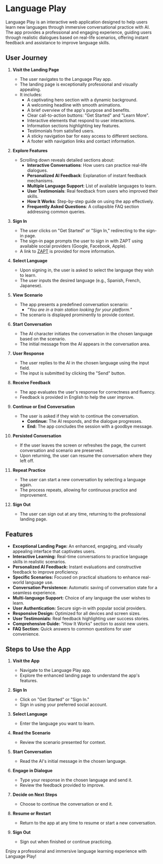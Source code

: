 # Language Play

Language Play is an interactive web application designed to help users learn new languages through immersive conversational practice with AI. The app provides a professional and engaging experience, guiding users through realistic dialogues based on real-life scenarios, offering instant feedback and assistance to improve language skills.

## User Journey

1. **Visit the Landing Page**
   - The user navigates to the Language Play app.
   - The landing page is exceptionally professional and visually appealing.
   - It includes:
     - A captivating hero section with a dynamic background.
     - A welcoming headline with smooth animations.
     - A brief overview of the app's purpose and benefits.
     - Clear call-to-action buttons: "Get Started" and "Learn More".
     - Interactive elements that respond to user interactions.
     - Information sections highlighting key features.
     - Testimonials from satisfied users.
     - A sticky navigation bar for easy access to different sections.
     - A footer with navigation links and contact information.

2. **Explore Features**
   - Scrolling down reveals detailed sections about:
     - **Interactive Conversations**: How users can practice real-life dialogues.
     - **Personalized AI Feedback**: Explanation of instant feedback mechanisms.
     - **Multiple Language Support**: List of available languages to learn.
     - **User Testimonials**: Real feedback from users who improved their skills.
     - **How It Works**: Step-by-step guide on using the app effectively.
     - **Frequently Asked Questions**: A collapsible FAQ section addressing common queries.

3. **Sign In**
   - The user clicks on "Get Started" or "Sign In," redirecting to the sign-in page.
   - The sign-in page prompts the user to sign in with ZAPT using available social providers (Google, Facebook, Apple).
   - A link to [ZAPT](https://www.zapt.ai) is provided for more information.

4. **Select Language**
   - Upon signing in, the user is asked to select the language they wish to learn.
   - The user inputs the desired language (e.g., Spanish, French, Japanese).

5. **View Scenario**
   - The app presents a predefined conversation scenario:
     - *"You are in a train station looking for your platform."*
   - The scenario is displayed prominently to provide context.

6. **Start Conversation**
   - The AI character initiates the conversation in the chosen language based on the scenario.
   - The initial message from the AI appears in the conversation area.

7. **User Response**
   - The user replies to the AI in the chosen language using the input field.
   - The input is submitted by clicking the "Send" button.

8. **Receive Feedback**
   - The app evaluates the user's response for correctness and fluency.
   - Feedback is provided in English to help the user improve.

9. **Continue or End Conversation**
   - The user is asked if they wish to continue the conversation.
     - **Continue:** The AI responds, and the dialogue progresses.
     - **End:** The app concludes the session with a goodbye message.

10. **Persisted Conversation**
    - If the user leaves the screen or refreshes the page, the current conversation and scenario are preserved.
    - Upon returning, the user can resume the conversation where they left off.

11. **Repeat Practice**
    - The user can start a new conversation by selecting a language again.
    - The process repeats, allowing for continuous practice and improvement.

12. **Sign Out**
    - The user can sign out at any time, returning to the professional landing page.

## Features

- **Exceptional Landing Page:** An enhanced, engaging, and visually appealing interface that captivates users.
- **Interactive Learning:** Real-time conversations to practice language skills in realistic scenarios.
- **Personalized AI Feedback:** Instant evaluations and constructive feedback to improve proficiency.
- **Specific Scenarios:** Focused on practical situations to enhance real-world language use.
- **Conversation Persistence:** Automatic saving of conversation state for a seamless experience.
- **Multi-language Support:** Choice of any language the user wishes to learn.
- **User Authentication:** Secure sign-in with popular social providers.
- **Responsive Design:** Optimized for all devices and screen sizes.
- **User Testimonials:** Real feedback highlighting user success stories.
- **Comprehensive Guide:** "How It Works" section to assist new users.
- **FAQ Section:** Quick answers to common questions for user convenience.

## Steps to Use the App

1. **Visit the App**
   - Navigate to the Language Play app.
   - Explore the enhanced landing page to understand the app's features.

2. **Sign In**
   - Click on "Get Started" or "Sign In."
   - Sign in using your preferred social account.

3. **Select Language**
   - Enter the language you want to learn.

4. **Read the Scenario**
   - Review the scenario presented for context.

5. **Start Conversation**
   - Read the AI's initial message in the chosen language.

6. **Engage in Dialogue**
   - Type your response in the chosen language and send it.
   - Review the feedback provided to improve.

7. **Decide on Next Steps**
   - Choose to continue the conversation or end it.

8. **Resume or Restart**
   - Return to the app at any time to resume or start a new conversation.

9. **Sign Out**
   - Sign out when finished or continue practicing.

Enjoy a professional and immersive language learning experience with Language Play!